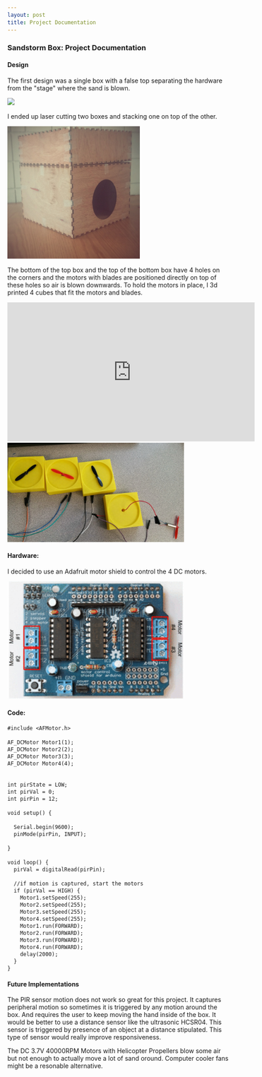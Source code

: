 ```yaml
---
layout: post
title: Project Documentation
---
```


### Sandstorm Box: Project Documentation

#### Design
The first design was a single box with a false top separating the hardware from the "stage" where the sand is blown.

<img src="../images/sandstorm_box1.png" width="400">

I ended up laser cutting two boxes and stacking one on top of the other. 

<img src="../images/box.jpg" width="300" height="300">

The bottom of the top box and the top of the bottom box have 4 holes on the corners and the motors with blades are positioned directly on top of these holes so air is blown downwards.
To hold the motors in place, I 3d printed 4 cubes that fit the motors and blades.

<iframe width="560" height="315" src="https://www.youtube.com/embed/Bgkv-HUuV8s" frameborder="0" allowfullscreen></iframe>

<img src="../images/motorsbase.jpg" width="400">

#### Hardware:
I decided to use an Adafruit motor shield to control the 4 DC motors.

<img src="../images/motorshield.gif" width="400">


#### Code:
```
#include <AFMotor.h>

AF_DCMotor Motor1(1);
AF_DCMotor Motor2(2);
AF_DCMotor Motor3(3);
AF_DCMotor Motor4(4);


int pirState = LOW;
int pirVal = 0;
int pirPin = 12;

void setup() {
   
  Serial.begin(9600);
  pinMode(pirPin, INPUT);
  
}

void loop() {
  pirVal = digitalRead(pirPin);

  //if motion is captured, start the motors
  if (pirVal == HIGH) {
    Motor1.setSpeed(255);
    Motor2.setSpeed(255);
    Motor3.setSpeed(255);
    Motor4.setSpeed(255);
    Motor1.run(FORWARD);
    Motor2.run(FORWARD);
    Motor3.run(FORWARD);
    Motor4.run(FORWARD);
    delay(2000);
  }
}
```

#### Future Implementations

The PIR sensor motion does not work so great for this project. It captures peripheral motion so sometimes it is triggered by any motion around the box. And requires the user to keep moving the hand inside of the box. It would be better to use a distance sensor like the ultrasonic HCSR04. This sensor is triggered by presence of an object at a distance stipulated. This type of sensor would really improve responsiveness. 

The DC 3.7V 40000RPM Motors with Helicopter Propellers blow some air but not enough to actually move a lot of sand oround. Computer cooler fans might be a resonable alternative.




